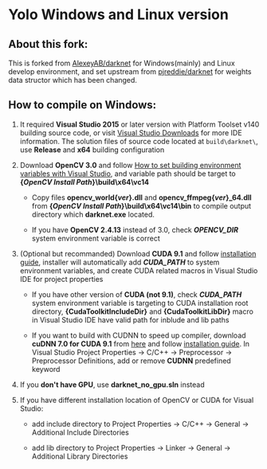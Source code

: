 # Yolo Windows and Linux version

## About this fork:
This is forked from [AlexeyAB/darknet](https://github.com/AlexeyAB/darknet) for Windows(mainly) and Linux develop environment, and set upstream from [pjreddie/darknet](https://github.com/pjreddie/darknet) for weights data structor which has been changed.

## How to compile on Windows:

1. It required **Visual Studio 2015** or later version with Platform Toolset v140 building source code, or visit [Visual Studio Downloads](https://www.visualstudio.com/downloads/) for more IDE information. The solution files of source code located at `build\darknet\`, use **Release** and **x64** building configuration

2. Download **OpenCV 3.0** and follow [How to set building environment variables with Visual Studio](https://docs.opencv.org/3.3.0/d6/d8a/tutorial_windows_visual_studio_Opencv.html), and variable path should be target to **{_OpenCV Install Path_}\build\x64\vc14**

    - Copy files **opencv_world{_ver_}.dll** and **opencv_ffmpeg{*ver*}\_64.dll** from **{_OpenCV Install Path_}\build\x64\vc14\bin** to compile output directory which **darknet.exe** located.

    - If you have **OpenCV 2.4.13** instead of 3.0, check **_OPENCV_DIR_** system environment variable is correct

3. (Optional but recommanded) Download **CUDA 9.1** and follow [installation guide](http://docs.nvidia.com/cuda/cuda-installation-guide-microsoft-windows/index.html), installer will automatically add **_CUDA_PATH_** to system environment variables, and create CUDA related macros in Visual Studio IDE for project properties

   - If you have other version of **CUDA (not 9.1)**, check **_CUDA_PATH_** system environment variable is targeting to CUDA installation root directory, **{CudaToolkitIncludeDir}** and **{CudaToolkitLibDir}** macro in Visual Studio IDE have valid path for inblude and lib paths

   - If you want to build with CUDNN to speed up compiler, download **cuDNN 7.0 for CUDA 9.1** from [here](https://developer.nvidia.com/cudnn) and follow [installation guide](http://docs.nvidia.com/deeplearning/sdk/cudnn-install/index.html). In Visual Studio Project Properties -> C/C++ -> Preprocessor -> Preprocessor Definitions, add or remove **CUDNN** predefined keyword

4. If you **don't have GPU**, use **darknet_no_gpu.sln** instead

5. If you have different installation location of OpenCV or CUDA for Visual Studio:

    - add include directory to Project Properties -> C/C++ -> General -> Additional Include Directories

    - add lib directory to Project Properties -> Linker -> General -> Additional Library Directories
